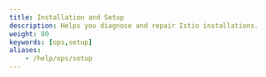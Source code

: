 ```yaml
---
title: Installation and Setup
description: Helps you diagnose and repair Istio installations.
weight: 80
keywords: [ops,setup]
aliases:
    - /help/ops/setup
---
```

